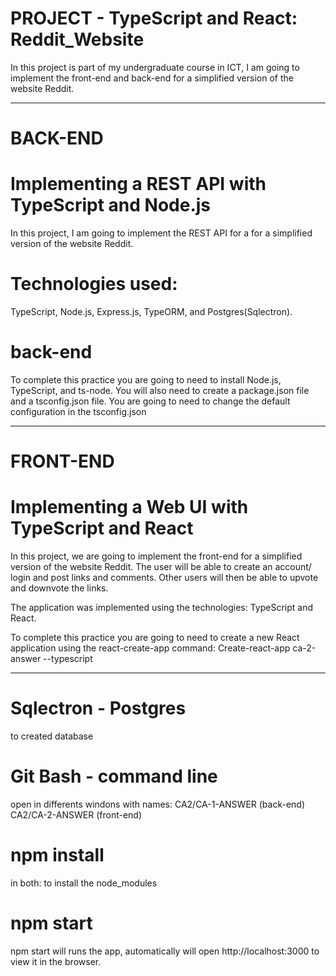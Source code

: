 # PROJECT - TypeScript and React: Reddit_Website
In this project is part of my undergraduate course in ICT, I am going to implement the front-end and back-end for a simplified version of the website Reddit.

----------------------

# BACK-END
# Implementing a REST API with TypeScript and Node.js 
In this project, I am going to implement the REST API for a for a simplified version of the website Reddit.

# Technologies used: 
TypeScript, Node.js, Express.js, TypeORM, and Postgres(Sqlectron).

# back-end
To complete this practice you are going to need to install Node.js, TypeScript, and ts-node. You will also need to create a package.json file and a tsconfig.json file. You are going to need to change the default configuration in the tsconfig.json 

----------------------

# FRONT-END

# Implementing a Web UI with TypeScript and React

In this project, we are going to implement the front-end for a simplified version of the website Reddit. The user will be able to create an account/ login and post links and comments. Other users will then be able to upvote and downvote the links.

The application was implemented using the technologies: TypeScript and React.

To complete this practice you are going to need to create a new React application using the react-create-app command:
Create-react-app ca-2-answer --typescript

----------------------



# Sqlectron - Postgres
to created database 

# Git Bash - command line
open in differents windons with names:
CA2/CA-1-ANSWER (back-end)
CA2/CA-2-ANSWER (front-end)

# npm install 
in both: to install the node_modules

# npm start
npm start will runs the app, automatically will open http://localhost:3000 to view it in the browser.





